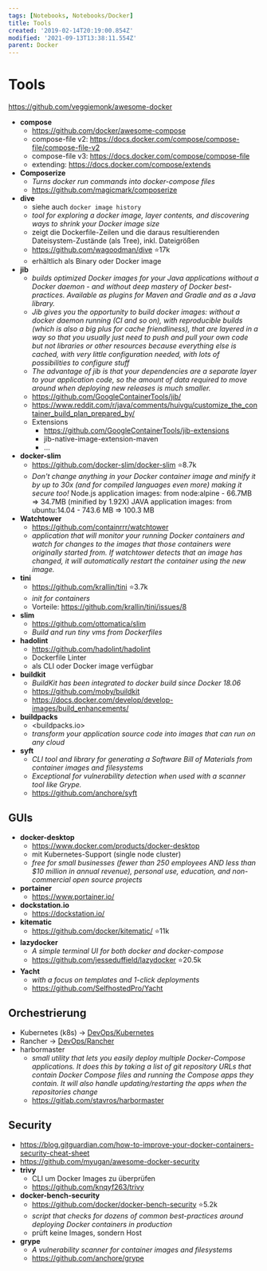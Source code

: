 ```yaml
---
tags: [Notebooks, Notebooks/Docker]
title: Tools
created: '2019-02-14T20:19:00.854Z'
modified: '2021-09-13T13:38:11.554Z'
parent: Docker
---
```


# Tools
<https://github.com/veggiemonk/awesome-docker>

- **compose**
  - <https://github.com/docker/awesome-compose>
  - compose-file v2: <https://docs.docker.com/compose/compose-file/compose-file-v2>
  - compose-file v3: <https://docs.docker.com/compose/compose-file>
  - extending: <https://docs.docker.com/compose/extends>
- **Composerize**
  - *Turns docker run commands into docker-compose files*
  - <https://github.com/magicmark/composerize>
- **dive**
  - siehe auch `docker image history`
  - *tool for exploring a docker image, layer contents, and discovering ways to shrink your Docker image size*
  - zeigt die Dockerfile-Zeilen und die daraus resultierenden Dateisystem-Zustände (als Tree), inkl. Dateigrößen
  - <https://github.com/wagoodman/dive> ⭐17k
  - erhältlich als Binary oder Docker image
- **jib**
  - *builds optimized Docker images for your Java applications without a Docker daemon - and without deep mastery of Docker best-practices. Available as plugins for Maven and Gradle and as a Java library.*
  - *Jib gives you the opportunity to build docker images: without a docker daemon running (CI and so on), with reproducible builds (which is also a big plus for cache friendliness), that are layered in a way so that you usually just need to push and pull your own code but not libraries or other resources because everything else is cached, with very little configuration needed, with lots of possibilities to configure stuff*
  - *The advantage of jib is that your dependencies are a separate layer to your application code, so the amount of data required to move around when deploying new releases is much smaller.*
  - <https://github.com/GoogleContainerTools/jib/>
  - <https://www.reddit.com/r/java/comments/huivgu/customize_the_container_build_plan_prepared_by/>
  - Extensions
    - <https://github.com/GoogleContainerTools/jib-extensions>
    - jib-native-image-extension-maven
    - ...
- **docker-slim**
  - <https://github.com/docker-slim/docker-slim> ⭐8.7k
  - *Don't change anything in your Docker container image and minify it by up to 30x (and for compiled languages even more) making it secure too!*
  Node.js application images: from node:alpine - 66.7MB => 34.7MB (minified by 1.92X)
  JAVA application images: from ubuntu:14.04 - 743.6 MB => 100.3 MB
- **Watchtower**
  - <https://github.com/containrrr/watchtower>
  - *application that will monitor your running Docker containers and watch for changes to the images that those containers were originally started from. If watchtower detects that an image has changed, it will automatically restart the container using the new image.*
- **tini**
  - <https://github.com/krallin/tini> ⭐3.7k
  - *init for containers*
  - Vorteile: <https://github.com/krallin/tini/issues/8>
- **slim**
  - <https://github.com/ottomatica/slim>
  - *Build and run tiny vms from Dockerfiles*
- **hadolint**
  - <https://github.com/hadolint/hadolint>
  - Dockerfile Linter
  - als CLI oder Docker image verfügbar
- **buildkit**
  - *BuildKit has been integrated to docker build since Docker 18.06*
  - <https://github.com/moby/buildkit>
  - <https://docs.docker.com/develop/develop-images/build_enhancements/>
- **buildpacks**
  - <buildpacks.io>
  - *transform your application source code into images that can run on any cloud*
- **syft**
  - *CLI tool and library for generating a Software Bill of Materials from container images and filesystems*
  - *Exceptional for vulnerability detection when used with a scanner tool like Grype.*
  - <https://github.com/anchore/syft>


## GUIs
- **docker-desktop**
  - <https://www.docker.com/products/docker-desktop>
  - mit Kubernetes-Support (single node cluster)
  - *free for small businesses (fewer than 250 employees AND less than $10 million in annual revenue), personal use, education, and non-commercial open source projects*
- **portainer**
  - <https://www.portainer.io/>
- **dockstation.io**
  - <https://dockstation.io/>
- **kitematic**
  - <https://github.com/docker/kitematic/> ⭐11k
- **lazydocker**
  - *A simple terminal UI for both docker and docker-compose*
  - <https://github.com/jesseduffield/lazydocker> ⭐20.5k
- **Yacht**
  - *with a focus on templates and 1-click deployments*
  - <https://github.com/SelfhostedPro/Yacht>


## Orchestrierung
- Kubernetes (k8s) → [DevOps/Kubernetes](/content/devops/kubernetes)
- Rancher → [DevOps/Rancher](/content/devops/Rancher)
- harbormaster
  - *small utility that lets you easily deploy multiple Docker-Compose applications. It does this by taking a list of git repository URLs that contain Docker Compose files and running the Compose apps they contain. It will also handle updating/restarting the apps when the repositories change*
  - <https://gitlab.com/stavros/harbormaster>


## Security
- <https://blog.gitguardian.com/how-to-improve-your-docker-containers-security-cheat-sheet>
- <https://github.com/myugan/awesome-docker-security>
- **trivy**
  - CLI um Docker Images zu überprüfen
  - <https://github.com/knqyf263/trivy>
- **docker-bench-security**
  - <https://github.com/docker/docker-bench-security> ⭐5.2k
  - *script that checks for dozens of common best-practices around deploying Docker containers in production*
  - prüft keine Images, sondern Host
- **grype**
  - *A vulnerability scanner for container images and filesystems*
  - <https://github.com/anchore/grype>
